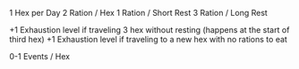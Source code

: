 1 Hex per Day
2 Ration / Hex
1 Ration / Short Rest
3 Ration / Long Rest

+1 Exhaustion level if traveling 3 hex without resting (happens at the start of third hex)
+1 Exhaustion level if traveling to a new hex with no rations to eat

0-1 Events / Hex